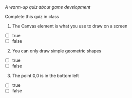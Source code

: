 *A warm-up quiz about game development*

Complete this quiz in class

1. The Canvas element is what you use to draw on a screen

- [ ] true
- [ ] false

2. You can only draw simple geometric shapes

- [ ] true
- [ ] false

3. The point 0,0 is in the bottom left

- [ ] true
- [ ] false